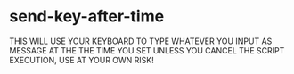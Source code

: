 # send-key-after-time
THIS WILL USE YOUR KEYBOARD TO TYPE WHATEVER YOU INPUT AS MESSAGE AT THE THE TIME YOU SET UNLESS YOU CANCEL THE SCRIPT EXECUTION, USE AT YOUR OWN RISK!
